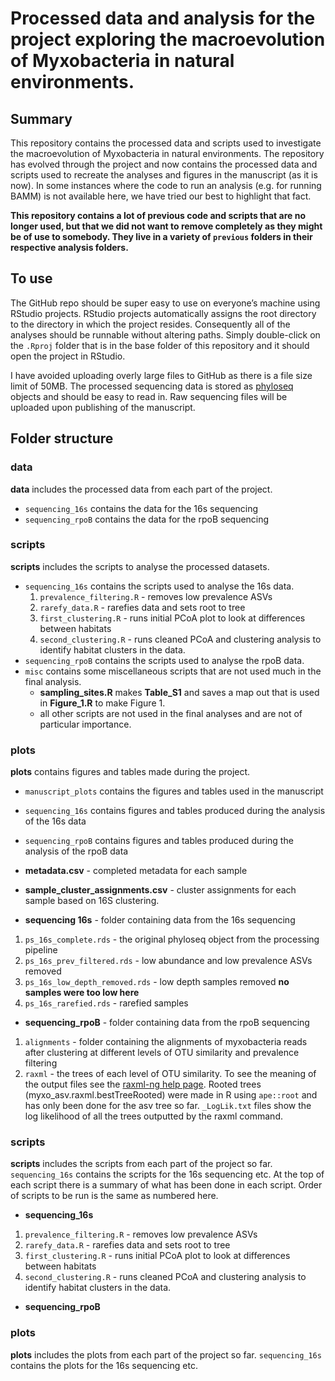 
<!-- README.md is generated from README.Rmd. Please edit that file -->

# Processed data and analysis for the project exploring the macroevolution of Myxobacteria in natural environments.

## Summary

This repository contains the processed data and scripts used to
investigate the macroevolution of Myxobacteria in natural environments.
The repository has evolved through the project and now contains the
processed data and scripts used to recreate the analyses and figures in
the manuscript (as it is now). In some instances where the code to run
an analysis (e.g. for running BAMM) is not available here, we have tried
our best to highlight that fact.

**This repository contains a lot of previous code and scripts that are
no longer used, but that we did not want to remove completely as they
might be of use to somebody. They live in a variety of `previous`
folders in their respective analysis folders.**

## To use

The GitHub repo should be super easy to use on everyone’s machine using
RStudio projects. RStudio projects automatically assigns the root
directory to the directory in which the project resides. Consequently
all of the analyses should be runnable without altering paths. Simply
double-click on the `.Rproj` folder that is in the base folder of this
repository and it should open the project in RStudio.

I have avoided uploading overly large files to GitHub as there is a file
size limit of 50MB. The processed sequencing data is stored as
[phyloseq](https://joey711.github.io/phyloseq/) objects and should be
easy to read in. Raw sequencing files will be uploaded upon publishing
of the manuscript.

## Folder structure

### data

**data** includes the processed data from each part of the project.

- `sequencing_16s` contains the data for the 16s sequencing
- `sequencing_rpoB` contains the data for the rpoB sequencing

### scripts

**scripts** includes the scripts to analyse the processed datasets.

- `sequencing_16s` contains the scripts used to analyse the 16s data.
  1.  `prevalence_filtering.R` - removes low prevalence ASVs
  2.  `rarefy_data.R` - rarefies data and sets root to tree
  3.  `first_clustering.R` - runs initial PCoA plot to look at
      differences between habitats
  4.  `second_clustering.R` - runs cleaned PCoA and clustering analysis
      to identify habitat clusters in the data.
- `sequencing_rpoB` contains the scripts used to analyse the rpoB data.
- `misc` contains some miscellaneous scripts that are not used much in
  the final analysis.
  - **sampling_sites.R** makes **Table_S1** and saves a map out that is
    used in **Figure_1.R** to make Figure 1.
  - all other scripts are not used in the final analyses and are not of
    particular importance.

### plots

**plots** contains figures and tables made during the project.

- `manuscript_plots` contains the figures and tables used in the
  manuscript

- `sequencing_16s` contains figures and tables produced during the
  analysis of the 16s data

- `sequencing_rpoB` contains figures and tables produced during the
  analysis of the rpoB data

- **metadata.csv** - completed metadata for each sample

- **sample_cluster_assignments.csv** - cluster assignments for each
  sample based on 16S clustering.

- **sequencing 16s** - folder containing data from the 16s sequencing

1.  `ps_16s_complete.rds` - the original phyloseq object from the
    processing pipeline
2.  `ps_16s_prev_filtered.rds` - low abundance and low prevalence ASVs
    removed
3.  `ps_16s_low_depth_removed.rds` - low depth samples removed **no
    samples were too low here**
4.  `ps_16s_rarefied.rds` - rarefied samples

- **sequencing_rpoB** - folder containing data from the rpoB sequencing

1.  `alignments` - folder containing the alignments of myxobacteria
    reads after clustering at different levels of OTU similarity and
    prevalence filtering
2.  `raxml` - the trees of each level of OTU similarity. To see the
    meaning of the output files see the [raxml-ng help
    page](https://github.com/amkozlov/raxml-ng/wiki/Output:-files-and-settings).
    Rooted trees (myxo_asv.raxml.bestTreeRooted) were made in R using
    `ape::root` and has only been done for the asv tree so far.
    `_LogLik.txt` files show the log likelihood of all the trees
    outputted by the raxml command.

### scripts

**scripts** includes the scripts from each part of the project so far.
`sequencing_16s` contains the scripts for the 16s sequencing etc. At the
top of each script there is a summary of what has been done in each
script. Order of scripts to be run is the same as numbered here.

- **sequencing_16s**

1.  `prevalence_filtering.R` - removes low prevalence ASVs
2.  `rarefy_data.R` - rarefies data and sets root to tree
3.  `first_clustering.R` - runs initial PCoA plot to look at differences
    between habitats
4.  `second_clustering.R` - runs cleaned PCoA and clustering analysis to
    identify habitat clusters in the data.

- **sequencing_rpoB**

### plots

**plots** includes the plots from each part of the project so far.
`sequencing_16s` contains the plots for the 16s sequencing etc.
